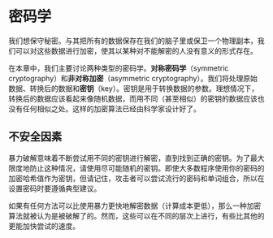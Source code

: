 # 密码学

我们想保守秘密。与其把所有的数据保存在我们的脑子里或保卫一个物理副本，我们可以对这些数据进行加密，使其以某种对不能解密的人没有意义的形式存在。

在本章中，我们主要讨论两种类型的密码学。**对称密码学**（symmetric cryptography）和**非对称加密**（asymmetric cryptography）。我们将处理原始数据、转换后的数据和**密钥**（key）。密钥是用于转换数据的参数。理想情况下，转换后的数据应该看起来像随机数据，而用不同（甚至相似）的密钥的数据应该也没有任何相似之处。这样的加密算法已经由科学家设计好了。

## 不安全因素

暴力破解意味着不断尝试用不同的密钥进行解密，直到找到正确的密钥。为了最大限度地防止这种情况，请使用尽可能随机的密钥。即使大多数程序使用你的密码的加密哈希值作为密钥，但请记住，攻击者可以尝试流行的密码和单词组合，所以在设置密码时要遵循典型建议。

如果有任何方法可以比使用暴力更快地解密数据（计算成本更低），那么一种加密算法就被认为是被破解了的。然而，这些可以在不同的层次上进行，有些比其他的更能加快尝试的速度。